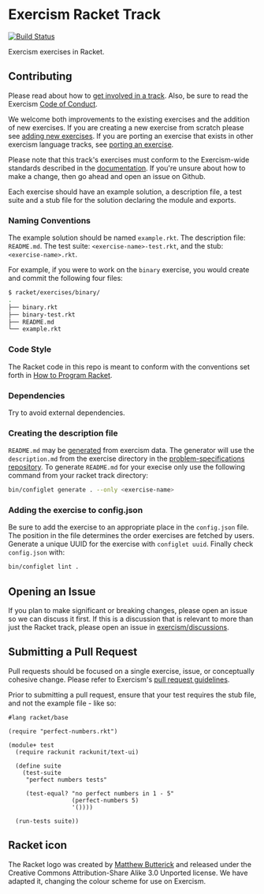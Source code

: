 # Exercism Racket Track

[![Build Status](https://travis-ci.org/exercism/racket.svg?branch=master)](https://travis-ci.org/exercism/racket)

Exercism exercises in Racket.

## Contributing

Please read about how to [get involved in a track](https://github.com/exercism/docs/tree/master/contributing-to-language-tracks). Also, be sure to read the Exercism [Code of Conduct](https://exercism.io/code-of-conduct).

We welcome both improvements to the existing exercises and the addition of new exercises. If you are creating a new exercise from scratch please see [adding new exercises](https://github.com/exercism/docs/blob/master/you-can-help/make-up-new-exercises.md).  If you are porting an exercise that exists in other exercism language tracks, see [porting an exercise](https://github.com/exercism/docs/blob/master/you-can-help/implement-an-exercise-from-specification.md).

Please note that this track's exercises must conform to the Exercism-wide standards described in the [documentation](https://github.com/exercism/docs/tree/master/language-tracks/exercises). If you're unsure about how to make a change, then go ahead and open an issue on Github.

Each exercise should have an example solution, a description file, a test suite and a stub file for the solution declaring the module and exports.

### Naming Conventions

The example solution should be named `example.rkt`. The description file: `README.md`. The test suite: `<exercise-name>-test.rkt`, and the stub: `<exercise-name>.rkt`.

For example, if you were to work on the `binary` exercise, you would create and commit the following four files:

```bash
$ racket/exercises/binary/
.
├── binary.rkt
├── binary-test.rkt
├── README.md
└── example.rkt
```

### Code Style
The Racket code in this repo is meant to conform with the conventions set forth in [How to Program Racket](http://docs.racket-lang.org/style/index.html).

### Dependencies
Try to avoid external dependencies.

### Creating the description file

`README.md` may be [generated](https://github.com/exercism/docs/blob/master/maintaining-a-track/regenerating-exercise-readmes.md) from exercism data. The generator will use the `description.md` from the exercise directory in the [problem-specifications repository](https://github.com/exercism/problem-specifications/tree/master/exercises).  To generate `README.md` for your execise only use the following command from your racket track directory:

```bash
bin/configlet generate . --only <exercise-name>
```

### Adding the exercise to config.json
Be sure to add the exercise to an appropriate place in the `config.json` file.  The position in the file determines the order exercises are fetched by users.  Generate a unique UUID for the exercise with ```configlet uuid```.  Finally check `config.json` with:

```bash
bin/configlet lint .
```

## Opening an Issue

If you plan to make significant or breaking changes, please open an issue so we can discuss it first. If this is a discussion that is relevant to more than just the Racket track, please open an issue in [exercism/discussions](https://github.com/exercism/discussions/issues).

## Submitting a Pull Request

Pull requests should be focused on a single exercise, issue, or conceptually cohesive change. Please refer to Exercism's [pull request guidelines](https://github.com/exercism/docs/blob/master/contributing/pull-request-guidelines.md).

Prior to submitting a pull request, ensure that your test requires the stub file, and not the example file - like so:

```Racket
#lang racket/base

(require "perfect-numbers.rkt")

(module+ test
  (require rackunit rackunit/text-ui)

  (define suite
    (test-suite
     "perfect numbers tests"

     (test-equal? "no perfect numbers in 1 - 5"
                  (perfect-numbers 5)
                  '())))

  (run-tests suite))
```

## Racket icon
The Racket logo was created by [Matthew Butterick](https://en.wikipedia.org/wiki/Matthew_Butterick) and released under the Creative Commons Attribution-Share Alike 3.0 Unported license.
We have adapted it, changing the colour scheme for use on Exercism.
